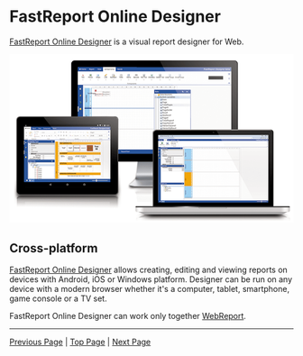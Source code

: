 # FastReport Online Designer

[FastReport Online Designer](https://www.fast-report.com/en/product/fast-report-online-designer/) is a visual report designer for Web.

![](images/FastReport_designer.png)

## Cross-platform

[FastReport Online Designer](https://www.fast-report.com/en/product/fast-report-online-designer/) allows creating, editing and viewing reports on devices with Android, iOS or Windows platform. Designer can be run on any device with a modern browser whether it's a computer, tablet, smartphone, game console or a TV set.

FastReport Online Designer can work only together [WebReport](WebReport.md).

---

[Previous Page](FastReportDesignerCommunityEdition.md) | [Top Page](README.md) | [Next Page](ReportTemplateFileStructure.md)
